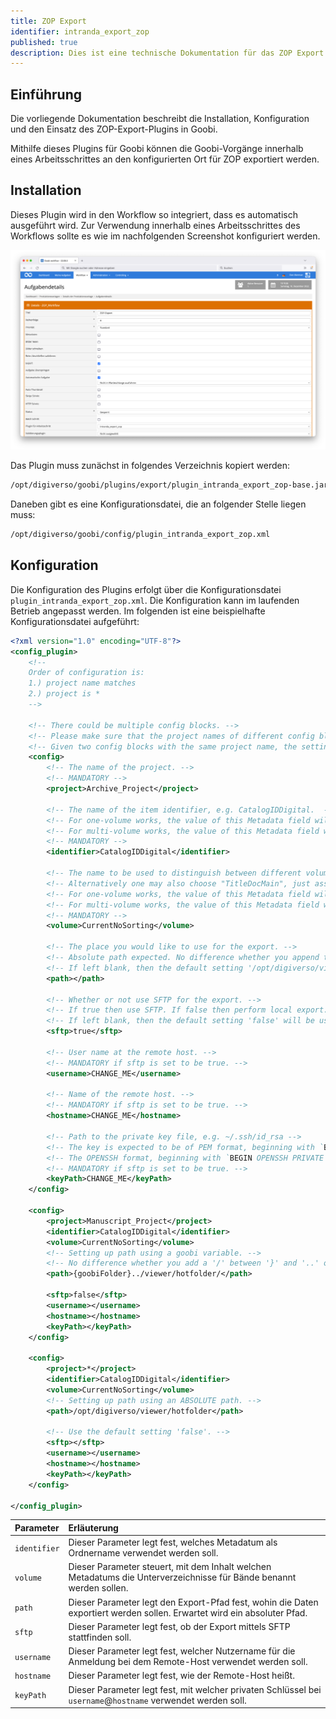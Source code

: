 ```yaml
---
title: ZOP Export
identifier: intranda_export_zop
published: true
description: Dies ist eine technische Dokumentation für das ZOP Export Plugin. Es ermöglicht den Export in die ZOP Instanz der ZB Zürich.
---
```

## Einführung
Die vorliegende Dokumentation beschreibt die Installation, Konfiguration und den Einsatz des ZOP-Export-Plugins in Goobi.

Mithilfe dieses Plugins für Goobi können die Goobi-Vorgänge innerhalb eines Arbeitsschrittes an den konfigurierten Ort für ZOP exportiert werden.


## Installation
Dieses Plugin wird in den Workflow so integriert, dass es automatisch ausgeführt wird. Zur Verwendung innerhalb eines Arbeitsschrittes des Workflows sollte es wie im nachfolgenden Screenshot konfiguriert werden.

![Integration des Plugins in den Workflow](screen1_de.png)

Das Plugin muss zunächst in folgendes Verzeichnis kopiert werden:

```bash
/opt/digiverso/goobi/plugins/export/plugin_intranda_export_zop-base.jar
```

Daneben gibt es eine Konfigurationsdatei, die an folgender Stelle liegen muss:

```bash
/opt/digiverso/goobi/config/plugin_intranda_export_zop.xml
```


## Konfiguration
Die Konfiguration des Plugins erfolgt über die Konfigurationsdatei `plugin_intranda_export_zop.xml`. Die Konfiguration kann im laufenden Betrieb angepasst werden. Im folgenden ist eine beispielhafte Konfigurationsdatei aufgeführt:

```xml
<?xml version="1.0" encoding="UTF-8"?>
<config_plugin>
	<!--
	Order of configuration is:
	1.) project name matches
	2.) project is *
	-->

	<!-- There could be multiple config blocks. -->
	<!-- Please make sure that the project names of different config blocks are also different. -->
	<!-- Given two config blocks with the same project name, the settings of the first one will be taken. -->
	<config>
		<!-- The name of the project. -->
		<!-- MANDATORY -->
		<project>Archive_Project</project>

		<!-- The name of the item identifier, e.g. CatalogIDDigital.  -->
		<!-- For one-volume works, the value of this Metadata field will be used as the folder's as well as the .ctl file's name. -->
		<!-- For multi-volume works, the value of this Metadata field will be used as the name's first part. -->
		<!-- MANDATORY -->
		<identifier>CatalogIDDigital</identifier>

		<!-- The name to be used to distinguish between different volumes of one book series. -->
		<!-- Alternatively one may also choose "TitleDocMain", just assure its difference between volumes. -->
		<!-- For one-volume works, the value of this Metadata field will not be used. BUT do NOT leave it blank anyway. -->
		<!-- For multi-volume works, the value of this Metadata field will be used as the second part of the folder's and the .ctl file's name. -->
		<!-- MANDATORY -->
		<volume>CurrentNoSorting</volume>

		<!-- The place you would like to use for the export. -->
		<!-- Absolute path expected. No difference whether you append the directory separator '/' to the end or not. -->
		<!-- If left blank, then the default setting '/opt/digiverso/viewer/hotfolder' will be used. -->
		<path></path>
		
		<!-- Whether or not use SFTP for the export. -->
		<!-- If true then use SFTP. If false then perform local export. -->
		<!-- If left blank, then the default setting 'false' will be used. -->
		<sftp>true</sftp>

		<!-- User name at the remote host. -->
		<!-- MANDATORY if sftp is set to be true. -->
		<username>CHANGE_ME</username>

		<!-- Name of the remote host. -->
		<!-- MANDATORY if sftp is set to be true. -->
		<hostname>CHANGE_ME</hostname>

		<!-- Path to the private key file, e.g. ~/.ssh/id_rsa -->
		<!-- The key is expected to be of PEM format, beginning with `BEGIN RSA PRIVATE KEY`. -->
		<!-- The OPENSSH format, beginning with `BEGIN OPENSSH PRIVATE KEY`, is not supported yet. -->
		<!-- MANDATORY if sftp is set to be true. -->
		<keyPath>CHANGE_ME</keyPath>
	</config>

	<config>
		<project>Manuscript_Project</project>
		<identifier>CatalogIDDigital</identifier>
		<volume>CurrentNoSorting</volume>
		<!-- Setting up path using a goobi variable. -->
		<!-- No difference whether you add a '/' between '}' and '..' or not. -->		
		<path>{goobiFolder}../viewer/hotfolder/</path>
		
		<sftp>false</sftp>
		<username></username>
		<hostname></hostname>
		<keyPath></keyPath>
	</config>

	<config>
		<project>*</project>
		<identifier>CatalogIDDigital</identifier>
		<volume>CurrentNoSorting</volume>
		<!-- Setting up path using an ABSOLUTE path. -->
		<path>/opt/digiverso/viewer/hotfolder</path>
		
		<!-- Use the default setting 'false'. -->
		<sftp></sftp>
		<username></username>
		<hostname></hostname>
		<keyPath></keyPath>
	</config>

</config_plugin>
```

| Parameter         | Erläuterung                                                                                                            |
|:----------------- |:---------------------------------------------------------------------------------------------------------------------- |
| `identifier`      | Dieser Parameter legt fest, welches Metadatum als Ordnername verwendet werden soll. |
| `volume`          | Dieser Parameter steuert, mit dem Inhalt welchen Metadatums die Unterverzeichnisse für Bände benannt werden sollen. |
| `path`            | Dieser Parameter legt den Export-Pfad fest, wohin die Daten exportiert werden sollen. Erwartet wird ein absoluter Pfad. |
| `sftp`            | Dieser Parameter legt fest, ob der Export mittels SFTP stattfinden soll. |
| `username`        | Dieser Parameter legt fest, welcher Nutzername für die Anmeldung bei dem Remote-Host verwendet werden soll. |
| `hostname`        | Dieser Parameter legt fest, wie der Remote-Host heißt. |
| `keyPath`        | Dieser Parameter legt fest, mit welcher privaten Schlüssel bei `username`@`hostname` verwendet werden soll. |

